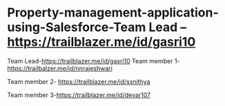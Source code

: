 # Property-management-application-using-Salesforce-Team Lead – https://trailblazer.me/id/gasri10
  Team Lead-https://trailblazer.me/id/gasri10
 Team member 1- https://trailbalzer.me/id/nnrajeshwari

 Team member 2- https://trailblazer.me/id/ssnithya

 Team member 3-https://trailblazer.me/id/devar107




